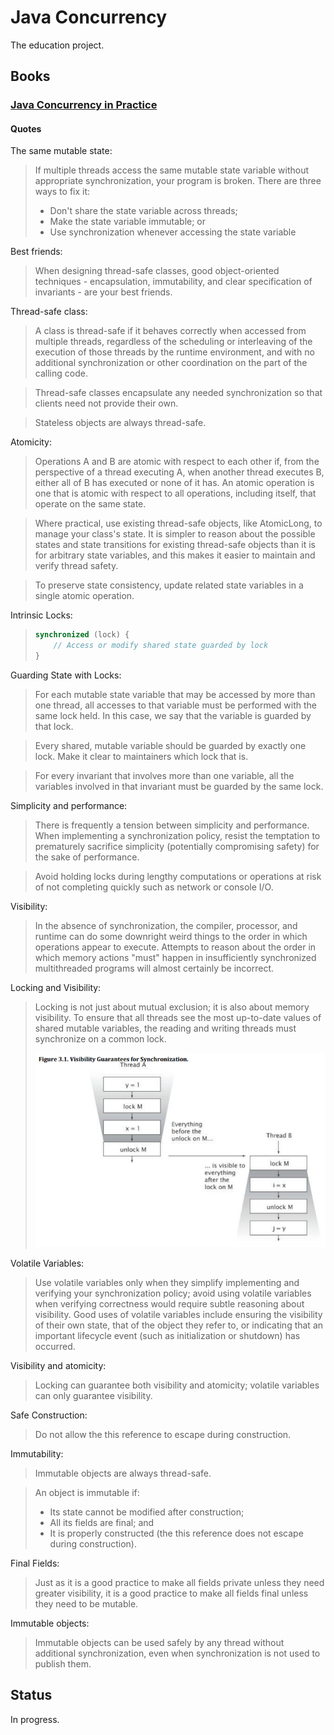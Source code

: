 # Java Concurrency

The education project.

## Books

### [Java Concurrency in Practice](https://www.amazon.com/gp/product/0321349601)

#### Quotes

The same mutable state:

> If multiple threads access the same mutable state variable without appropriate synchronization, 
> your program is broken. There are three ways to fix it:
> - Don't share the state variable across threads;
> - Make the state variable immutable; or
> - Use synchronization whenever accessing the state variable

Best friends:

> When designing thread-safe classes, good object-oriented techniques - encapsulation, immutability, 
> and clear specification of invariants - are your best friends.

Thread-safe class:

> A class is thread-safe if it behaves correctly when accessed from multiple threads, regardless of 
> the scheduling or interleaving of the execution of those threads by the runtime environment, 
> and with no additional synchronization or other coordination on the part of the calling code.

> Thread-safe classes encapsulate any needed synchronization so that clients need not provide their own.

> Stateless objects are always thread-safe.

Atomicity:

> Operations A and B are atomic with respect to each other if, from the perspective of a thread executing A,
> when another thread executes B, either all of B has executed or none of it has.
> An atomic operation is one that is atomic with respect to all operations, including itself,
> that operate on the same state.

> Where practical, use existing thread-safe objects, like AtomicLong, to manage your class's state.
> It is simpler to reason about the possible states and state transitions for existing thread-safe objects
> than it is for arbitrary state variables, and this makes it easier to maintain and verify thread safety.

> To preserve state consistency, update related state variables in a single atomic operation.

Intrinsic Locks:

> ```java
> synchronized (lock) {
>     // Access or modify shared state guarded by lock
> }
> ```

Guarding State with Locks:

> For each mutable state variable that may be accessed by more than one thread,
> all accesses to that variable must be performed with the same lock held.
> In this case, we say that the variable is guarded by that lock.

> Every shared, mutable variable should be guarded by exactly one lock.
> Make it clear to maintainers which lock that is.

> For every invariant that involves more than one variable,
> all the variables involved in that invariant must be guarded by the same lock.

Simplicity and performance:

> There is frequently a tension between simplicity and performance.
> When implementing a synchronization policy, resist the temptation
> to prematurely sacrifice simplicity (potentially compromising safety) for the sake of performance.

> Avoid holding locks during lengthy computations or operations at risk
> of not completing quickly such as network or console I/O.

Visibility:

> In the absence of synchronization, the compiler, processor,
> and runtime can do some downright weird things to the order in which operations appear to execute.
> Attempts to reason about the order in which memory actions "must" happen in
> insufficiently synchronized multithreaded programs will almost certainly be incorrect.

Locking and Visibility:

> Locking is not just about mutual exclusion; it is also about memory visibility.
> To ensure that all threads see the most up-to-date values of shared mutable variables,
> the reading and writing threads must synchronize on a common lock.
>
> ![Visibility Guarantees for Synchronization](doc/image/visibility_guarantees_for_synchronization.png)

Volatile Variables:

> Use volatile variables only when they simplify implementing and verifying your synchronization policy; avoid using
> volatile variables when verifying correctness would require subtle reasoning about visibility. Good uses of volatile
> variables include ensuring the visibility of their own state, that of the object they refer to, or indicating that an
> important lifecycle event (such as initialization or shutdown) has occurred.

Visibility and atomicity:

> Locking can guarantee both visibility and atomicity; volatile variables can only guarantee visibility.

Safe Construction:

> Do not allow the this reference to escape during construction.

Immutability:

> Immutable objects are always thread-safe.

> An object is immutable if:
> - Its state cannot be modified after construction;
> - All its fields are final; and
> - It is properly constructed (the this reference does not escape during construction).

Final Fields:

> Just as it is a good practice to make all fields private unless they need greater visibility,
> it is a good practice to make all fields final unless they need to be mutable.

Immutable objects:

> Immutable objects can be used safely by any thread without additional synchronization,
> even when synchronization is not used to publish them.

## Status

In progress.
